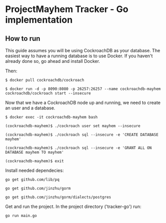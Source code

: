 # ProjectMayhem Tracker - Go implementation

## How to run
This guide assumes you will be using CockroachDB as your database.
The easiest way to have a running database is to use Docker.
If you haven't already done so, go ahead and install Docker.

Then:
```
$ docker pull cockroachdb/cockroach

$ docker run -d -p 8090:8080 -p 26257:26257 --name cockroachdb-mayhem cockroachdb/cockroach start --insecure
```

Now that we have a CockroachDB node up and running, we need to create an user and a database.
```
$ docker exec -it cockroachdb-mayhem bash

(cockroachdb-mayhem)$ ./cockroach user set mayhem --insecure

(cockroachdb-mayhem)$ ./cockroach sql --insecure -e 'CREATE DATABASE mayhem'

(cockroachdb-mayhem)$ ./cockroach sql --insecure -e 'GRANT ALL ON DATABASE mayhem TO mayhem'

(cockroachdb-mayhem)$ exit
```

Install needed dependecies:
```
go get github.com/lib/pq

go get github.com/jinzhu/gorm

go get github.com/jinzhu/gorm/dialects/postgres
```

Get and run the project. In the project directory ('tracker-go') run:
```
go run main.go
```
